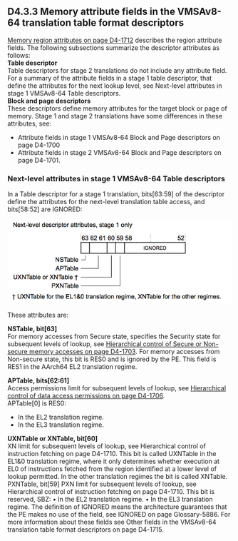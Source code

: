 ## D4.3.3 Memory attribute fields in the VMSAv8-64 translation table format descriptors

[Memory region attributes on page D4-1712](#) describes the region attribute fields. The following subsections summarize the descriptor attributes as follows:  
**Table descriptor**  
Table descriptors for stage 2 translations do not include any attribute field. For a summary of the attribute fields in a stage 1 table descriptor, that define the attributes for the next lookup level, see Next-level attributes in stage 1 VMSAv8-64 Table descriptors.  
**Block and page descriptors**  
These descriptors define memory attributes for the target block or page of memory. Stage 1 and stage 2 translations have some differences in these attributes, see:  
* Attribute fields in stage 1 VMSAv8-64 Block and Page descriptors on page D4-1700
* Attribute fields in stage 2 VMSAv8-64 Block and Page descriptors on page D4-1701.

### Next-level attributes in stage 1 VMSAv8-64 Table descriptors

In a Table descriptor for a stage 1 translation, bits[63:59] of the descriptor define the attributes for the next-level translation table access, and bits[58:52] are IGNORED:

![](figure_d4_18.png)

These attributes are:

**NSTable, bit[63]**  
For memory accesses from Secure state, specifies the Security state for subsequent levels of lookup, see [Hierarchical control of Secure or Non-secure memory accesses on page D4-1703](#).
For memory accesses from Non-secure state, this bit is RES0 and is ignored by the PE. This field is RES1 in the AArch64 EL2 translation regime.

**APTable, bits[62:61]**  
Access permissions limit for subsequent levels of lookup, see [Hierarchical control of data access permissions on page D4-1706](#).  
APTable[0] is RES0:
* In the EL2 translation regime. 
* In the EL3 translation regime.

**UXNTable or XNTable, bit[60]**  
XN limit for subsequent levels of lookup, see Hierarchical control of instruction fetching on page D4-1710.
This bit is called UXNTable in the EL1&0 translation regime, where it only determines whether execution at EL0 of instructions fetched from the region identified at a lower level of lookup permitted. In the other translation regimes the bit is called XNTable.
PXNTable, bit[59]
PXN limit for subsequent levels of lookup, see Hierarchical control of instruction fetching on page D4-1710.
This bit is reserved, SBZ:
• In the EL2 translation regime.
• In the EL3 translation regime.
The definition of IGNORED means the architecture guarantees that the PE makes no use of the field, see IGNORED on page Glossary-5886. For more information about these fields see Other fields in the VMSAv8-64 translation table format descriptors on page D4-1715.



































